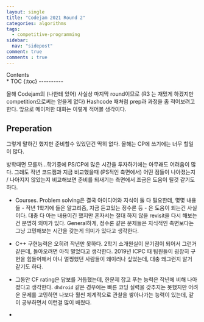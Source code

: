 ```yaml
---
layout: single
title: "Codejam 2021 Round 2"
categories: algorithms
tags:
  - competitive-programming
sidebar:
  nav: "sidepost"
comment: true
comments : true
---
```

<div id="toc">
Contents
</div>
* TOC
{:toc}
----------

올해 Codejam의 (나한테 있어) 사실상 마지막 round이므로 (R3 는 재밌게 하겠지만 competition으로써는 얻을게 없다) Hashcode 때처럼 prep과 과정을 좀 적어보려고 한다. 앞으로 메이저한 대회는 이렇게 적어볼 생각이다.

## Preperation
그렇게 말하긴 했지만 준비할수 있었던건 딱히 없다. 올해는 CP에 쓰기에는 너무 할일이 많다. 

방학때면 모를까...학기중에 PS/CP에 많은 시간을 투자하기에는 아무래도 어려움이 많다. 그래도 작년 코드잼과 지금 비교했을때 (PS적인 측면에서) 어떤 점들이 나아졌는지 / 나아지지 않았는지 비교해보면 준비를 되새기는 측면에서 조금은 도움이 될것 같기도 하다.

- Courses. Problem solving은 결국 아이디어와 지식이 둘 다 필요한데, 몇몇 내용들 - 작년 1학기에 들은 알고리즘, 지금 듣고있는 정수론 등 - 은 도움이 되는건 사실이다. 대충 다 아는 내용이긴 했지만 혼자서는 절대 하지 않을 revisit을 다시 해보는건 분명히 의미가 있다. General하게, 정수론 같은 문제들은 지식적인 측면보다는 그냥 고민해보는 시간을 갖는게 의미가 있다고 생각한다.

- C++ 구현능력은 오히려 작년만 못하다. 2학기 소개원실이 분기점이 되어서 그런거 같은데, 돌아오려면 아직 멀었다고 생각한다. 2019년 ICPC 때 팀원들이 굉장히 구현을 힘들어해서 아니 멀쩡했던 사람들이 왜이러나 싶었는데, 대충 왜그런지 알거 같기도 하다.

- 그동안 CF rating은 답보를 거듭했는데, 한문제 잡고 푸는 능력은 작년에 비해 나아졌다고 생각한다. `dhdroid` 같은 경우에는 빠른 코딩 실력을 갖추지는 못했지만 어려운 문제를 고민하면 나보다 훨씬 체계적으로 관찰을 쌓아나가는 능력이 있는데, 같이 공부하면서 이런걸 많이 배웠다.

- 